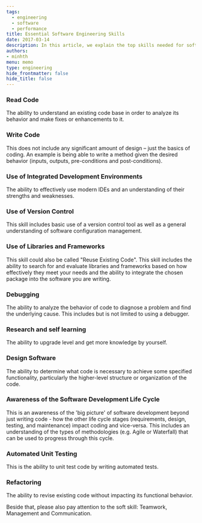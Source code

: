 ```yaml
---
tags: 
  - engineering
  - software
  - performance
title: Essential Software Engineering Skills
date: 2017-03-14
description: In this article, we explain the top skills needed for software engineering.
authors: 
- minhth
menu: memo
type: engineering
hide_frontmatter: false
hide_title: false
---
```


### Read Code
The ability to understand an existing code base in order to analyze its behavior and make fixes or enhancements to it.

### Write Code
This does not include any significant amount of design – just the basics of coding. An example is being able to write a method given the desired behavior (inputs, outputs, pre-conditions and post-conditions).

### Use of Integrated Development Environments
The ability to effectively use modern IDEs and an understanding of their strengths and weaknesses.

### Use of Version Control
This skill includes basic use of a version control tool as well as a general understanding of software configuration management.

### Use of Libraries and Frameworks
This skill could also be called "Reuse Existing Code". This skill includes the ability to search for and evaluate libraries and frameworks based on how effectively they meet your needs and the ability to integrate the chosen package into the software you are writing.

### Debugging
The ability to analyze the behavior of code to diagnose a problem and find the underlying cause. This includes but is not limited to using a debugger.

### Research and self learning
The ability to upgrade level and get more knowledge by yourself.

### Design Software
The ability to determine what code is necessary to achieve some specified functionality, particularly the higher-level structure or organization of the code.

### Awareness of the Software Development Life Cycle
This is an awareness of the 'big picture' of software development beyond just writing code - how the other life cycle stages (requirements, design, testing, and maintenance) impact coding and vice-versa. This includes an understanding of the types of methodologies (e.g. Agile or Waterfall) that can be used to progress through this cycle.

### Automated Unit Testing
This is the ability to unit test code by writing automated tests.

### Refactoring
The ability to revise existing code without impacting its functional behavior.

Beside that, please also pay attention to the soft skill: Teamwork, Management and Communication.